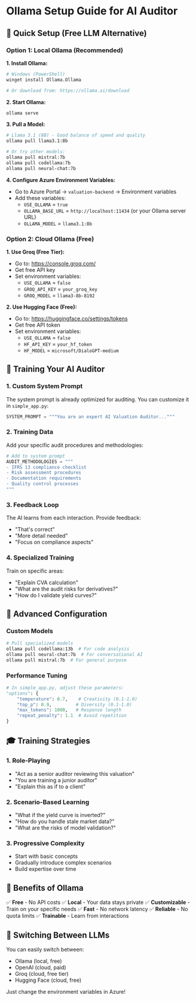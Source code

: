 # Ollama Setup Guide for AI Auditor

## 🚀 Quick Setup (Free LLM Alternative)

### Option 1: Local Ollama (Recommended)

**1. Install Ollama:**
```bash
# Windows (PowerShell)
winget install Ollama.Ollama

# Or download from: https://ollama.ai/download
```

**2. Start Ollama:**
```bash
ollama serve
```

**3. Pull a Model:**
```bash
# Llama 3.1 (8B) - Good balance of speed and quality
ollama pull llama3.1:8b

# Or try other models:
ollama pull mistral:7b
ollama pull codellama:7b
ollama pull neural-chat:7b
```

**4. Configure Azure Environment Variables:**
- Go to Azure Portal → `valuation-backend` → Environment variables
- Add these variables:
  - `USE_OLLAMA` = `true`
  - `OLLAMA_BASE_URL` = `http://localhost:11434` (or your Ollama server URL)
  - `OLLAMA_MODEL` = `llama3.1:8b`

### Option 2: Cloud Ollama (Free)

**1. Use Groq (Free Tier):**
- Go to: https://console.groq.com/
- Get free API key
- Set environment variables:
  - `USE_OLLAMA` = `false`
  - `GROQ_API_KEY` = `your_groq_key`
  - `GROQ_MODEL` = `llama3-8b-8192`

**2. Use Hugging Face (Free):**
- Go to: https://huggingface.co/settings/tokens
- Get free API token
- Set environment variables:
  - `USE_OLLAMA` = `false`
  - `HF_API_KEY` = `your_hf_token`
  - `HF_MODEL` = `microsoft/DialoGPT-medium`

## 🎯 Training Your AI Auditor

### 1. Custom System Prompt
The system prompt is already optimized for auditing. You can customize it in `simple_app.py`:

```python
SYSTEM_PROMPT = """You are an expert AI Valuation Auditor..."""
```

### 2. Training Data
Add your specific audit procedures and methodologies:

```python
# Add to system prompt
AUDIT_METHODOLOGIES = """
- IFRS 13 compliance checklist
- Risk assessment procedures
- Documentation requirements
- Quality control processes
"""
```

### 3. Feedback Loop
The AI learns from each interaction. Provide feedback:
- "That's correct"
- "More detail needed"
- "Focus on compliance aspects"

### 4. Specialized Training
Train on specific areas:
- "Explain CVA calculation"
- "What are the audit risks for derivatives?"
- "How do I validate yield curves?"

## 🔧 Advanced Configuration

### Custom Models
```bash
# Pull specialized models
ollama pull codellama:13b  # For code analysis
ollama pull neural-chat:7b  # For conversational AI
ollama pull mistral:7b  # For general purpose
```

### Performance Tuning
```python
# In simple_app.py, adjust these parameters:
"options": {
    "temperature": 0.7,    # Creativity (0.1-1.0)
    "top_p": 0.9,         # Diversity (0.1-1.0)
    "max_tokens": 1000,   # Response length
    "repeat_penalty": 1.1  # Avoid repetition
}
```

## 🎓 Training Strategies

### 1. Role-Playing
- "Act as a senior auditor reviewing this valuation"
- "You are training a junior auditor"
- "Explain this as if to a client"

### 2. Scenario-Based Learning
- "What if the yield curve is inverted?"
- "How do you handle stale market data?"
- "What are the risks of model validation?"

### 3. Progressive Complexity
- Start with basic concepts
- Gradually introduce complex scenarios
- Build expertise over time

## 🚀 Benefits of Ollama

✅ **Free** - No API costs
✅ **Local** - Your data stays private
✅ **Customizable** - Train on your specific needs
✅ **Fast** - No network latency
✅ **Reliable** - No quota limits
✅ **Trainable** - Learn from interactions

## 🔄 Switching Between LLMs

You can easily switch between:
- Ollama (local, free)
- OpenAI (cloud, paid)
- Groq (cloud, free tier)
- Hugging Face (cloud, free)

Just change the environment variables in Azure!
